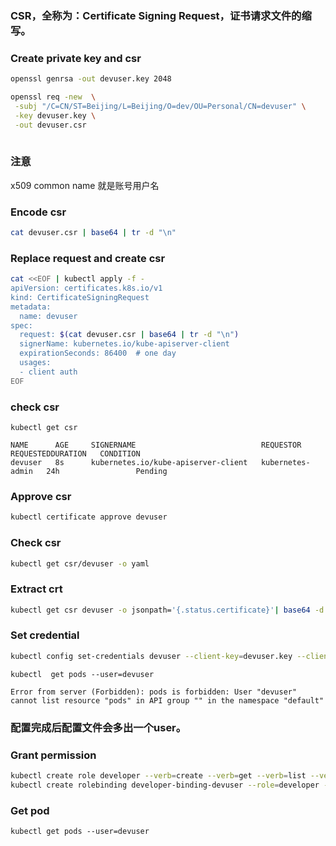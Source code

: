 ### CSR，全称为：Certificate Signing Request，证书请求文件的缩写。
### Create private key and csr
```sh
openssl genrsa -out devuser.key 2048

openssl req -new  \
 -subj "/C=CN/ST=Beijing/L=Beijing/O=dev/OU=Personal/CN=devuser" \
 -key devuser.key \
 -out devuser.csr
 
```
### 注意
x509 common name 就是账号用户名

### Encode csr

```sh
cat devuser.csr | base64 | tr -d "\n"
```

### Replace request and create csr

```sh
cat <<EOF | kubectl apply -f -
apiVersion: certificates.k8s.io/v1
kind: CertificateSigningRequest
metadata:
  name: devuser
spec:
  request: $(cat devuser.csr | base64 | tr -d "\n")
  signerName: kubernetes.io/kube-apiserver-client
  expirationSeconds: 86400  # one day
  usages:
  - client auth
EOF
```
### check  csr

```shell
kubectl get csr

NAME      AGE     SIGNERNAME                            REQUESTOR          REQUESTEDDURATION   CONDITION
devuser   8s      kubernetes.io/kube-apiserver-client   kubernetes-admin   24h                 Pending
```

### Approve csr

```sh
kubectl certificate approve devuser
```

### Check csr

```sh
kubectl get csr/devuser -o yaml
```

### Extract crt

```sh
kubectl get csr devuser -o jsonpath='{.status.certificate}'| base64 -d > devuser.crt
```

### Set credential

```sh
kubectl config set-credentials devuser --client-key=devuser.key --client-certificate=devuser.crt --embed-certs=true
```

```shell
kubectl  get pods --user=devuser

Error from server (Forbidden): pods is forbidden: User "devuser" cannot list resource "pods" in API group "" in the namespace "default"

```

### 配置完成后配置文件会多出一个user。

### Grant permission

```sh
kubectl create role developer --verb=create --verb=get --verb=list --verb=update --verb=delete --resource=pods
kubectl create rolebinding developer-binding-devuser --role=developer --user=devuser
```


### Get pod
```shell
kubectl get pods --user=devuser
```
